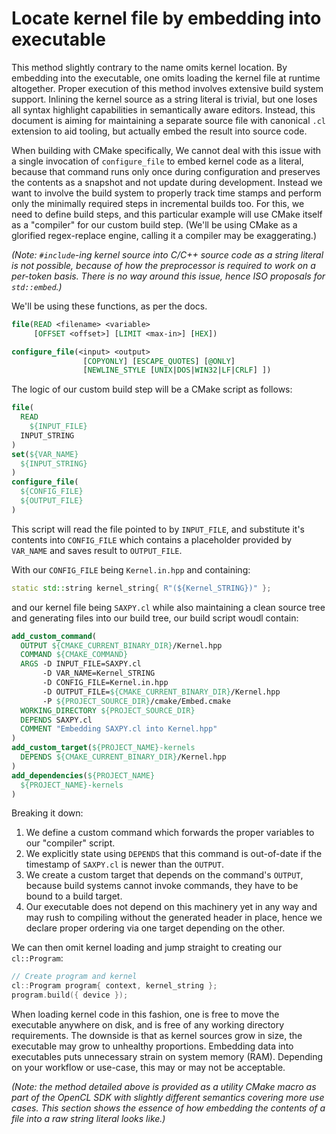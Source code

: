 # Locate kernel file by embedding into executable

This method slightly contrary to the name omits kernel location. By embedding into the executable, one omits loading the kernel file at runtime altogether. Proper execution of this method involves extensive build system support. Inlining the kernel source as a string literal is trivial, but one loses all syntax highlight capabilities in semantically aware editors. Instead, this document is aiming for maintaining a separate source file with canonical `.cl` extension to aid tooling, but actually embed the result into source code.

When building with CMake specifically, We cannot deal with this issue with a single invocation of `configure_file` to embed kernel code as a literal, because that command runs only once during configuration and preserves the contents as a snapshot and not update during development. Instead we want to involve the build system to properly track time stamps and perform only the minimally required steps in incremental builds too. For this, we need to define build steps, and this particular example will use CMake itself as a "compiler" for our custom build step. (We'll be using CMake as a glorified regex-replace engine, calling it a compiler may be exaggerating.)

_(Note: `#include`-ing kernel source into C/C++ source code as a string literal is not possible, because of how the preprocessor is required to work on a per-token basis. There is no way around this issue, hence ISO proposals for `std::embed`.)_

We'll be using these functions, as per the docs.

```cmake
file(READ <filename> <variable>
     [OFFSET <offset>] [LIMIT <max-in>] [HEX])

configure_file(<input> <output>
                [COPYONLY] [ESCAPE_QUOTES] [@ONLY]
                [NEWLINE_STYLE [UNIX|DOS|WIN32|LF|CRLF] ])
```

The logic of our custom build step will be a CMake script as follows:

```cmake
file(
  READ
    ${INPUT_FILE}
  INPUT_STRING
)
set(${VAR_NAME}
  ${INPUT_STRING}
)
configure_file(
  ${CONFIG_FILE}
  ${OUTPUT_FILE}
)
```

This script will read the file pointed to by `INPUT_FILE`, and substitute it's contents into `CONFIG_FILE` which contains a placeholder provided by `VAR_NAME` and saves result to `OUTPUT_FILE`.

With our `CONFIG_FILE` being `Kernel.in.hpp` and containing:

```c++
static std::string kernel_string{ R"(${Kernel_STRING})" };
```

and our kernel file being `SAXPY.cl` while also maintaining a clean source tree and generating files into our build tree, our build script woudl contain:

```cmake
add_custom_command(
  OUTPUT ${CMAKE_CURRENT_BINARY_DIR}/Kernel.hpp
  COMMAND ${CMAKE_COMMAND}
  ARGS -D INPUT_FILE=SAXPY.cl
       -D VAR_NAME=Kernel_STRING
       -D CONFIG_FILE=Kernel.in.hpp
       -D OUTPUT_FILE=${CMAKE_CURRENT_BINARY_DIR}/Kernel.hpp
       -P ${PROJECT_SOURCE_DIR}/cmake/Embed.cmake
  WORKING_DIRECTORY ${PROJECT_SOURCE_DIR}
  DEPENDS SAXPY.cl
  COMMENT "Embedding SAXPY.cl into Kernel.hpp"
)
add_custom_target(${PROJECT_NAME}-kernels
  DEPENDS ${CMAKE_CURRENT_BINARY_DIR}/Kernel.hpp
)
add_dependencies(${PROJECT_NAME}
  ${PROJECT_NAME}-kernels
)
```

Breaking it down:

1. We define a custom command which forwards the proper variables to our "compiler" script.
2. We explicitly state using `DEPENDS` that this command is out-of-date if the timestamp of `SAXPY.cl` is newer than the `OUTPUT`.
3. We create a custom target that depends on the command's `OUTPUT`, because build systems cannot invoke commands, they have to be bound to a build target.
4. Our executable does not depend on this machinery yet in any way and may rush to compiling without the generated header in place, hence we declare proper ordering via one target depending on the other.

We can then omit kernel loading and jump straight to creating our `cl::Program`:

```c++
// Create program and kernel
cl::Program program{ context, kernel_string };
program.build({ device });
```

When loading kernel code in this fashion, one is free to move the executable anywhere on disk, and is free of any working directory requirements. The downside is that as kernel sources grow in size, the executable may grow to unhealthy proportions. Embedding data into executables puts unnecessary strain on system memory (RAM). Depending on your workflow or use-case, this may or may not be acceptable.

_(Note: the method detailed above is provided as a utility CMake macro as part of the OpenCL SDK with slightly different semantics covering more use cases. This section shows the essence of how embedding the contents of a file into a raw string literal looks like.)_